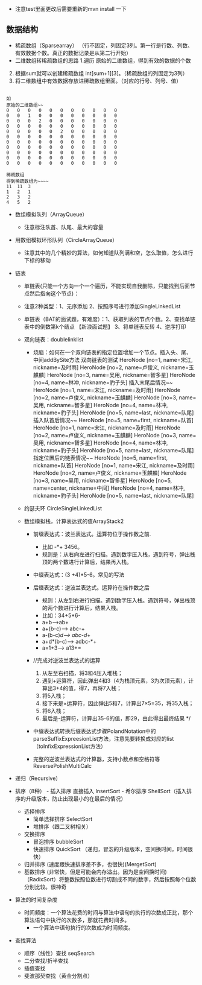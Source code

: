 
- 注意test里面更改后需要重新的mvn install 一下
## 数据结构

- 稀疏数组（Sparsearray）
  （行不固定，列固定3列。第一行是行数、列数、有效数据个数。真正的数据记录是从第二行开始）
- 二维数组转稀疏数组的思路 
1.遍历 原始的二维数组，得到有效的数据的个数
2. 根据sum就可以创建稀疏数组 int[sum+1][3]。（稀疏数组的列固定为3列） 
3. 将二维数组中有效数据存放进稀疏数组里面。（对应的行号、列号、值）

```

如
原始的二维数组~~
0	0	0	0	0	0	0	0	0	0	0	
0	0	1	0	0	0	0	0	0	0	0	
0	0	0	2	0	0	0	0	0	0	0	
0	0	0	0	0	0	0	0	0	0	0	
0	0	0	0	0	2	0	0	0	0	0	
0	0	0	0	0	0	0	0	0	0	0	
0	0	0	0	0	0	0	0	0	0	0	
0	0	0	0	0	0	0	0	0	0	0	
0	0	0	0	0	0	0	0	0	0	0	
0	0	0	0	0	0	0	0	0	0	0	
0	0	0	0	0	0	0	0	0	0	0	

稀疏数组
得到稀疏数组为~~~~
11	11	3	
1	2	1	
2	3	2	
4	5	2	

```

- 数组模拟队列（ArrayQueue）
  - 注意标注队首、队尾、最大的容量

- 用数组模拟环形队列（CircleArrayQueue）
  - 注意其中的几个精妙的算法，如何知道队列满和空，怎么取值，怎么进行下标的移动
  
  
- 链表
  - 单链表(只能一个方向一个一个遍历，不能实现自我删除，只能找到后面节点然后指向这个节点)：
  - 注意2种类型：1、无序添加 2、按照序号进行添加SingleLinkedList
  - 单链表（BAT的面试题，有难度）：1、获取列表的节点个数。2、查找单链表中的倒数第k个结点
    【新浪面试题】 3、将单链表反转 4、逆序打印
  - 双向链表：doublelinklist
    - 烧脑：如何在一个双向链表的指定位置增加一个节点。插入头、尾、中间addBySite方法
        双向链表的测试
        HeroNode [no=1, name=宋江, nickname=及时雨]
        HeroNode [no=2, name=卢俊义, nickname=玉麒麟]
        HeroNode [no=3, name=吴用, nickname=智多星]
        HeroNode [no=4, name=林冲, nickname=豹子头]
        插入末尾后情况~~
        HeroNode [no=1, name=宋江, nickname=及时雨]
        HeroNode [no=2, name=卢俊义, nickname=玉麒麟]
        HeroNode [no=3, name=吴用, nickname=智多星]
        HeroNode [no=4, name=林冲, nickname=豹子头]
        HeroNode [no=5, name=last, nickname=队尾]
        插入队首后情况~~
        HeroNode [no=5, name=first, nickname=队首]
        HeroNode [no=1, name=宋江, nickname=及时雨]
        HeroNode [no=2, name=卢俊义, nickname=玉麒麟]
        HeroNode [no=3, name=吴用, nickname=智多星]
        HeroNode [no=4, name=林冲, nickname=豹子头]
        HeroNode [no=5, name=last, nickname=队尾]
        指定位置后的链表情况~~
        HeroNode [no=5, name=first, nickname=队首]
        HeroNode [no=1, name=宋江, nickname=及时雨]
        HeroNode [no=2, name=卢俊义, nickname=玉麒麟]
        HeroNode [no=3, name=吴用, nickname=智多星]
        HeroNode [no=5, name=center, nickname=中间]
        HeroNode [no=4, name=林冲, nickname=豹子头]
        HeroNode [no=5, name=last, nickname=队尾]
        
  - 约瑟夫环 CircleSingleLinkedList
  - 数组模拟栈，计算表达式的值ArrayStack2 
    - 前缀表达式：波兰表达式。运算符位于操作数之前. 
        - 比如 -*+ 3456。
        - 规则是：从右向左进行扫描。遇到数字压入栈，遇到符号，弹出栈顶的两个数进行计算后，结果再入栈。
    - 中缀表达式：(3 +4)*5-6。常见的写法
    - 后缀表达式：逆波兰表达式。运算符在操作数之后 
      -   规则：从左到右进行扫描。遇到数字压入栈。遇到符号，弹出栈顶的两个数进行计算后，结果入栈。
        - 比如：34+5*6-
        - a+b-->ab+
        - a+(b-c)--> abc-+
        - a-(b-c)*d--> abc-d*+
        - a+d*(b-c)--> adbc-*+
        - a=1+3--> a13+=
    -  //完成对逆波兰表达式的运算 
       1. 从左至右扫描，将3和4压入堆栈；
       2. 遇到+运算符，因此弹出4和3（4为栈顶元素，3为次顶元素），计算出3+4的值，得7，再将7入栈；
       3. 将5入栈；	
       4. 接下来是×运算符，因此弹出5和7，计算出7×5=35，将35入栈； 
       5. 将6入栈； 
       6. 最后是-运算符，计算出35-6的值，即29，由此得出最终结果 */
        
    - 中缀表达式转换后缀表达式步骤PolandNotation中的parseSuffixExpreesionList方法，注意先要转换成对应的list（toInfixExpressionList方法）
    - 完整的逆波兰表达式的计算器，支持小数点和空格符等ReversePolishMultiCalc
     
        
-  递归（Recursive）
        
-  排序（8种） 
        - 插入排序 直接插入 InsertSort 
        - 希尔排序 ShellSort（插入排序的升级版本，防止出现最小的在最后的情况）
   - 选择排序 
        -  简单选择排序 SelectSort 
        -  堆排序（跟二叉树相关）
   - 交换排序 
        - 冒泡排序 bubbleSort 
        - 快速排序 QuickSort （递归，冒泡的升级版本，空间换时间，时间很快）
   - 归并排序 (速度跟快速排序差不多，也很快)(MergetSort)
   - 基数排序 (非常快，但是可能会内存溢出。因为是空间换时间)（RadixSort）将整数按照位数进行切割成不同的数字，然后按照每个位数分别比较。很神奇
- 算法的时间复杂度
  - 时间频度：一个算法花费的时间与算法中语句的执行的次数成正比，那个算法语句中执行的次数多，那就花费时间多。
    - 一个算法中语句执行的次数成为时间频度。
        


- 查找算法
  - 顺序（线性）查找 seqSearch
  - 二分查找/折半查找
  - 插值查找
  - 斐波那契查找（黄金分割点）














        
        